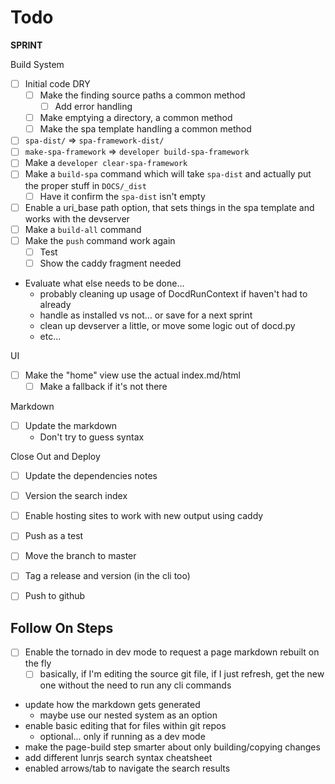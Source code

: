 # Todo

**SPRINT**

Build System

* [ ] Initial code DRY
    * [ ] Make the finding source paths a common method
        * [ ] Add error handling
    * [ ] Make emptying a directory, a common method
    * [ ] Make the spa template handling a common method
* [ ] `spa-dist/` => `spa-framework-dist/`
* [ ] `make-spa-framework` => `developer build-spa-framework`
* [ ] Make a `developer clear-spa-framework`
* [ ] Make a `build-spa` command which will take `spa-dist` and actually put the proper stuff in `DOCS/_dist`
    * [ ] Have it confirm the `spa-dist` isn't empty
* [ ] Enable a uri_base path option, that sets things in the spa template and works with the devserver
* [ ] Make a `build-all` command
* [ ] Make the `push` command work again
    * [ ] Test
    * [ ] Show the caddy fragment needed
* Evaluate what else needs to be done...
    * probably cleaning up usage of DocdRunContext if haven't had to already
    * handle as installed vs not... or save for a next sprint
    * clean up devserver a little, or move some logic out of docd.py
    * etc...

UI

* [ ] Make the "home" view use the actual index.md/html
    * [ ] Make a fallback if it's not there

Markdown

* [ ] Update the markdown
    * Don't try to guess syntax 

Close Out and Deploy

* [ ] Update the dependencies notes
* [ ] Version the search index
* [ ] Enable hosting sites to work with new output using caddy
* [ ] Push as a test
* [ ] Move the branch to master
* [ ] Tag a release and version (in the cli too)
* [ ] Push to github


## Follow On Steps

* [ ] Enable the tornado in dev mode to request a page markdown rebuilt on the fly
    * [ ] basically, if I'm editing the source git file, if I just refresh, get the new one
          without the need to run any cli commands
* update how the markdown gets generated
    * maybe use our nested system as an option
* enable basic editing that for files within git repos
    * optional... only if running as a dev mode
* make the page-build step smarter about only building/copying changes
* add different lunrjs search syntax cheatsheet
* enabled arrows/tab to navigate the search results

